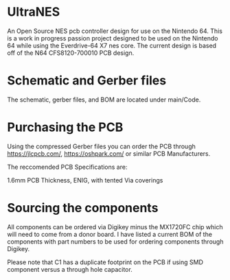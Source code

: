 # UltraNES
An Open Source NES pcb controller design for use on the Nintendo 64.
This is a work in progress passion project designed to be used on the Nintendo 64 while using the Everdrive-64 X7 nes core. 
The current design is based off of the N64 CFS8120-700010 PCB design.

# Schematic and Gerber files
The schematic, gerber files, and BOM are located under main/Code.

# Purchasing the PCB
Using the compressed Gerber files you can order the PCB through https://jlcpcb.com/, https://oshpark.com/ or similar PCB Manufacturers.

The reccomended PCB Specifications are:

1.6mm PCB Thickness, ENIG, with tented Via coverings

# Sourcing the components
All components can be ordered via Digikey minus the MX1720FC chip which will need to come from a donor board.
I have listed a current BOM of the components with part numbers to be used for ordering components through Digikey.

Please note that C1 has a duplicate footprint on the PCB if using SMD component versus a through hole capacitor.
